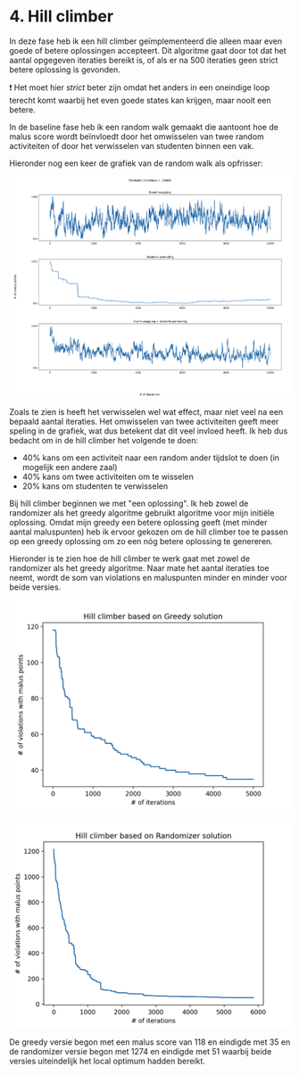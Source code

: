 # 4. Hill climber

In deze fase heb ik een hill climber geïmplementeerd die alleen maar even goede
of betere oplossingen accepteert. Dit algoritme gaat door tot dat het aantal
opgegeven iteraties bereikt is, of als er na 500 iteraties geen strict betere
oplossing is gevonden.

:exclamation: Het moet hier *strict* beter zijn omdat het anders in een
oneindige loop terecht komt waarbij het even goede states kan krijgen, maar
nooit een betere.

In de baseline fase heb ik een random walk gemaakt die aantoont hoe de malus
score wordt beïnvloedt door het omwisselen van twee random activiteiten of door
het verwisselen van studenten binnen een vak.

Hieronder nog een keer de grafiek van de random walk als opfrisser:

![random walk with 10k iterations](../2-baseline/random-walk-plot.png)

Zoals te zien is heeft het verwisselen wel wat effect, maar niet veel na een
bepaald aantal iteraties. Het omwisselen van twee activiteiten geeft meer
speling in de grafiek, wat dus betekent dat dit veel invloed heeft. Ik heb dus
bedacht om in de hill climber het volgende te doen:
- 40% kans om een activiteit naar een random ander tijdslot te doen (in mogelijk een andere zaal)
- 40% kans om twee activiteiten om te wisselen
- 20% kans om studenten te verwisselen

Bij hill climber beginnen we met "een oplossing". Ik heb zowel de randomizer als
het greedy algoritme gebruikt algoritme voor mijn initiële oplossing. Omdat mijn
greedy een betere oplossing geeft (met minder aantal maluspunten) heb ik ervoor
gekozen om de hill climber toe te passen op een greedy oplossing om zo een nóg
betere oplossing te genereren.

Hieronder is te zien hoe de hill climber te werk gaat met zowel de randomizer
als het greedy algoritme. Naar mate het aantal iteraties toe neemt, wordt de som
van violations en maluspunten minder en minder voor beide versies.

![hill climber based using greedy solution](./hillclimber-greedy.png)

![hill climber based using randomizer solution](./hillclimber-randomizer.png)

De greedy versie begon met een malus score van 118 en eindigde met 35 en de
randomizer versie begon met 1274 en eindigde met 51 waarbij beide versies
uiteindelijk het local optimum hadden bereikt.

